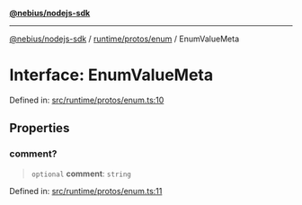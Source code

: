 [**@nebius/nodejs-sdk**](../../../../README.md)

---

[@nebius/nodejs-sdk](../../../../README.md) / [runtime/protos/enum](../README.md) / EnumValueMeta

# Interface: EnumValueMeta

Defined in: [src/runtime/protos/enum.ts:10](https://github.com/nebius/nodejs-sdk/blob/a37d220b2851e3bf0d396cb03828d544f584df45/src/runtime/protos/enum.ts#L10)

## Properties

### comment?

> `optional` **comment**: `string`

Defined in: [src/runtime/protos/enum.ts:11](https://github.com/nebius/nodejs-sdk/blob/a37d220b2851e3bf0d396cb03828d544f584df45/src/runtime/protos/enum.ts#L11)
